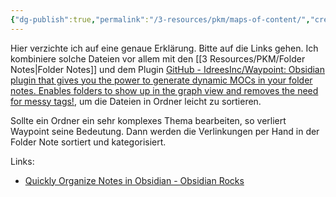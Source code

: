 ```yaml
---
{"dg-publish":true,"permalink":"/3-resources/pkm/maps-of-content/","created":"2024-04-14T12:34:18.603+02:00","updated":"2024-04-14T12:36:48.616+02:00"}
---
```



Hier verzichte ich auf eine genaue Erklärung. Bitte auf die Links gehen. Ich kombiniere solche Dateien vor allem mit den [[3 Resources/PKM/Folder Notes\|Folder Notes]] und dem Plugin [GitHub - IdreesInc/Waypoint: Obsidian plugin that gives you the power to generate dynamic MOCs in your folder notes. Enables folders to show up in the graph view and removes the need for messy tags!](https://github.com/IdreesInc/Waypoint), um die Dateien in Ordner leicht zu sortieren.

Sollte ein Ordner ein sehr komplexes Thema bearbeiten, so verliert Waypoint seine Bedeutung. Dann werden die Verlinkungen per Hand in der Folder Note sortiert und kategorisiert.

Links:
- [Quickly Organize Notes in Obsidian - Obsidian Rocks](https://obsidian.rocks/quick-tip-quickly-organize-notes-in-obsidian/)
